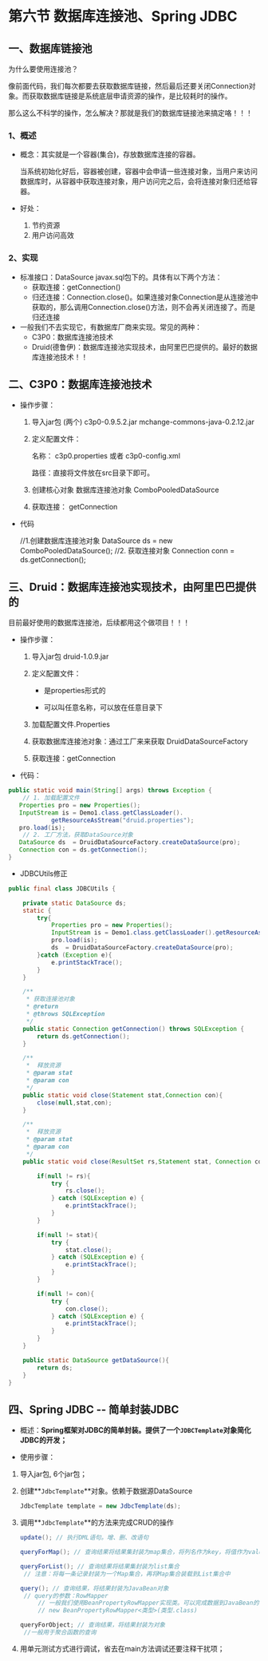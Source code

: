 # 第六节 数据库连接池、Spring JDBC



## 一、数据库链接池

为什么要使用连接池？

像前面代码，我们每次都要去获取数据库链接，然后最后还要关闭Connection对象。而获取数据库链接是系统底层申请资源的操作，是比较耗时的操作。

那么这么不科学的操作，怎么解决？那就是我们的数据库链接池来搞定咯！！！

### 1、概述

- 概念：其实就是一个容器(集合)，存放数据库连接的容器。

  当系统初始化好后，容器被创建，容器中会申请一些连接对象，当用户来访问数据库时，从容器中获取连接对象，用户访问完之后，会将连接对象归还给容器。

- 好处：

  1. 节约资源
  2. 用户访问高效

### 2、实现

- 标准接口：DataSource   javax.sql包下的。具体有以下两个方法：
  - 获取连接：getConnection()
  - 归还连接：Connection.close()。如果连接对象Connection是从连接池中获取的，那么调用Connection.close()方法，则不会再关闭连接了。而是归还连接
- 一般我们不去实现它，有数据库厂商来实现。常见的两种：
  - C3P0：数据库连接池技术
  - Druid(德鲁伊)：数据库连接池实现技术，由阿里巴巴提供的。最好的数据库连接池技术！！



## 二、C3P0：数据库连接池技术

- 操作步骤：

  1. 导入jar包 (两个) c3p0-0.9.5.2.jar mchange-commons-java-0.2.12.jar

  2. 定义配置文件：

     名称： c3p0.properties 或者 c3p0-config.xml

     路径：直接将文件放在src目录下即可。

  3. 创建核心对象 数据库连接池对象 ComboPooledDataSource

  4. 获取连接： getConnection

- 代码

   //1.创建数据库连接池对象
  DataSource ds  = new ComboPooledDataSource();
  //2. 获取连接对象
  Connection conn = ds.getConnection();



## 三、Druid：数据库连接池实现技术，由阿里巴巴提供的

目前最好使用的数据库连接池，后续都用这个做项目！！！

- 操作步骤：

  1. 导入jar包 druid-1.0.9.jar

  2. 定义配置文件：

     - 是properties形式的

     - 可以叫任意名称，可以放在任意目录下

  3. 加载配置文件.Properties

  4. 获取数据库连接池对象：通过工厂来来获取  DruidDataSourceFactory

  5. 获取连接：getConnection

- 代码：

```java
public static void main(String[] args) throws Exception {
    // 1. 加载配置文件
   Properties pro = new Properties();
   InputStream is = Demo1.class.getClassLoader().
            getResourceAsStream("druid.properties");
   pro.load(is);
    // 2. 工厂方法，获取DataSource对象
   DataSource ds  = DruidDataSourceFactory.createDataSource(pro);
   Connection con = ds.getConnection();
}
```

- JDBCUtils修正

```java
public final class JDBCUtils {

    private static DataSource ds;
    static {
        try{
            Properties pro = new Properties();
            InputStream is = Demo1.class.getClassLoader().getResourceAsStream("druid.properties");
            pro.load(is);
            ds  = DruidDataSourceFactory.createDataSource(pro);
        }catch (Exception e){
            e.printStackTrace();
        }
    }

    /**
     * 获取连接池对象
     * @return
     * @throws SQLException
     */
    public static Connection getConnection() throws SQLException {
        return ds.getConnection();
    }

    /**
     *  释放资源
     * @param stat
     * @param con
     */
    public static void close(Statement stat,Connection con){
        close(null,stat,con);
    }

    /**
     *  释放资源
     * @param stat
     * @param con
     */
    public static void close(ResultSet rs,Statement stat, Connection con){

        if(null != rs){
            try {
                rs.close();
            } catch (SQLException e) {
                e.printStackTrace();
            }
        }

        if(null != stat){
            try {
                stat.close();
            } catch (SQLException e) {
                e.printStackTrace();
            }
        }

        if(null != con){
            try {
                con.close();
            } catch (SQLException e) {
                e.printStackTrace();
            }
        }
    }

    public static DataSource getDataSource(){
        return ds;
    }
}
```



## 四、Spring JDBC -- 简单封装JDBC

- 概述：**Spring框架对JDBC的简单封装。提供了一个`JDBCTemplate`对象简化JDBC的开发；**

- 使用步骤：

1. 导入jar包, 6个jar包；

2. 创建**`JdbcTemplate`**对象。依赖于数据源DataSource

   ```java
   JdbcTemplate template = new JdbcTemplate(ds);
   ```

3. 调用**`JdbcTemplate`**的方法来完成CRUD的操作

   ```java
   update(); // 执行DML语句。增、删、改语句
   
   queryForMap(); // 查询结果将结果集封装为map集合，将列名作为key，将值作为value 将这条记录封装为一个map集合
   
   queryForList(); // 查询结果将结果集封装为list集合
   	// 注意：将每一条记录封装为一个Map集合，再将Map集合装载到List集合中
   
   query(); // 查询结果，将结果封装为JavaBean对象
   	// query的参数：RowMapper
   		// 一般我们使用BeanPropertyRowMapper实现类。可以完成数据到JavaBean的自动封装
   		// new BeanPropertyRowMapper<类型>(类型.class)
   
   queryForObject; // 查询结果，将结果封装为对象
   	//一般用于聚合函数的查询
   
   ```

4. 用单元测试方式进行调试，省去在main方法调试还要注释干扰项；

```

```


